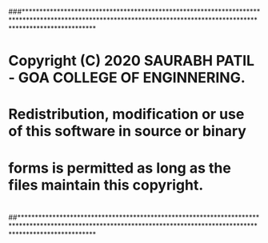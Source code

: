 ###********************************************************************************************************************************************************************
#    
#
#    Copyright (C) 2020 SAURABH PATIL - GOA COLLEGE OF ENGINNERING.
#
#
#   Redistribution, modification or use of this software in source or binary
#   forms is permitted as long as the files maintain this copyright.
#
#
##*********************************************************************************************************************************************************************
